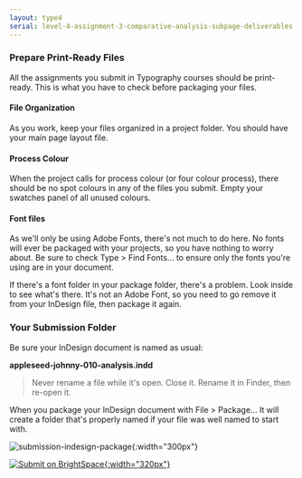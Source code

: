 ```yaml
---
layout: type4
serial: level-4-assignment-3-comparative-analysis-subpage-deliverables
---
```

### Prepare Print-Ready Files

All the assignments you submit in Typography courses should be print-ready. This is what you have to check before packaging your files.

#### File Organization

As you work, keep your files organized in a project folder. You should have your main page layout file.

#### Process Colour

When the project calls for process colour (or four colour process), there should be no spot colours in any of the files you submit. Empty your swatches panel of all unused colours.

#### Font files

As we'll only be using Adobe Fonts, there's not much to do here. No fonts will ever be packaged with your projects, so you have nothing to worry about. Be sure to check <span class="command">Type > Find Fonts...</span> to ensure only the fonts you're using are in your document.

If there's a font folder in your package folder, there's a problem. Look inside to see what's there. It's not an Adobe Font, so you need to go remove it from your InDesign file, then package it again.

### Your Submission Folder

Be sure your InDesign document is named as usual:

**appleseed-johnny-010-analysis.indd**

> Never rename a file while it's open. Close it. Rename it in Finder, then re-open it.

When you package your InDesign document with <span class="command">File > Package...</span> It will create a folder that's properly named if your file was well named to start with.

![submission-indesign-package]({{site.url}}/svg/submission-indesign-package-no-images.svg "Submission Folder"){:width="300px"}

[![Submit on BrightSpace]({{site.url}}/svg/button-submit.svg "Submit on BrightSpace"){:width="320px"}](https://brightspace.algonquincollege.com/d2l/lms/dropbox/user/folder_submit_files.d2l?db=351636&grpid=0&isprv=0&bp=0&ou=372600)